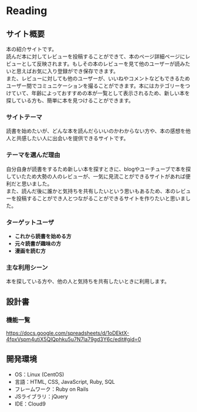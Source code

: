 # Reading
## サイト概要
本の紹介サイトです。  
読んだ本に対してレビューを投稿することができて、本のページ詳細ページにレビューとして反映されます。もしその本のレビューを見て他のユーザーが読みたいと思えばお気に入り登録ができ保存できます。    
また、レビューに対しても他のユーザーが、いいねやコメントなどもできるためユーザー間でコミュニケーションを撮ることができます。本にはカテゴリーをつけていて、年齢によっておすすめの本が一覧として表示されるため、新しい本を探している方も、簡単に本を見つけることができます。
### サイトテーマ
読書を始めたいが、どんな本を読んだらいいのかわからない方や、本の感想を他人と共感したい人に出会いを提供できるサイトです。
### テーマを選んだ理由
自分自身が読書をするため新しい本を探すときに、blogやユーチューブで本を探していたため大勢の人のレビューが、一気に見流ことができるサイトがあれば便利だと思いました。  
また、読んだ後に誰かと気持ちを共有したいという思いもあるため、本のレビューを投稿することができ人とつながることができるサイトを作りたいと思いました。
### ターゲットユーザ
* **これから読書を始める方**
* **元々読書が趣味の方**
* **漫画を読む方**
### 主な利用シーン
本を探している方や、他の人と気持ちを共有したいときに利用します。
## 設計書
### 機能一覧
https://docs.google.com/spreadsheets/d/1oDEktX-4fpxVspm4utiX5QlQphku5u7N7la79gd3Y6c/edit#gid=0
## 開発環境
* OS：Linux (CentOS)
* 言語：HTML, CSS, JavaScript, Ruby, SQL
* フレームワーク：Ruby on Rails
* JSライブラリ：jQuery
* IDE：Cloud9
